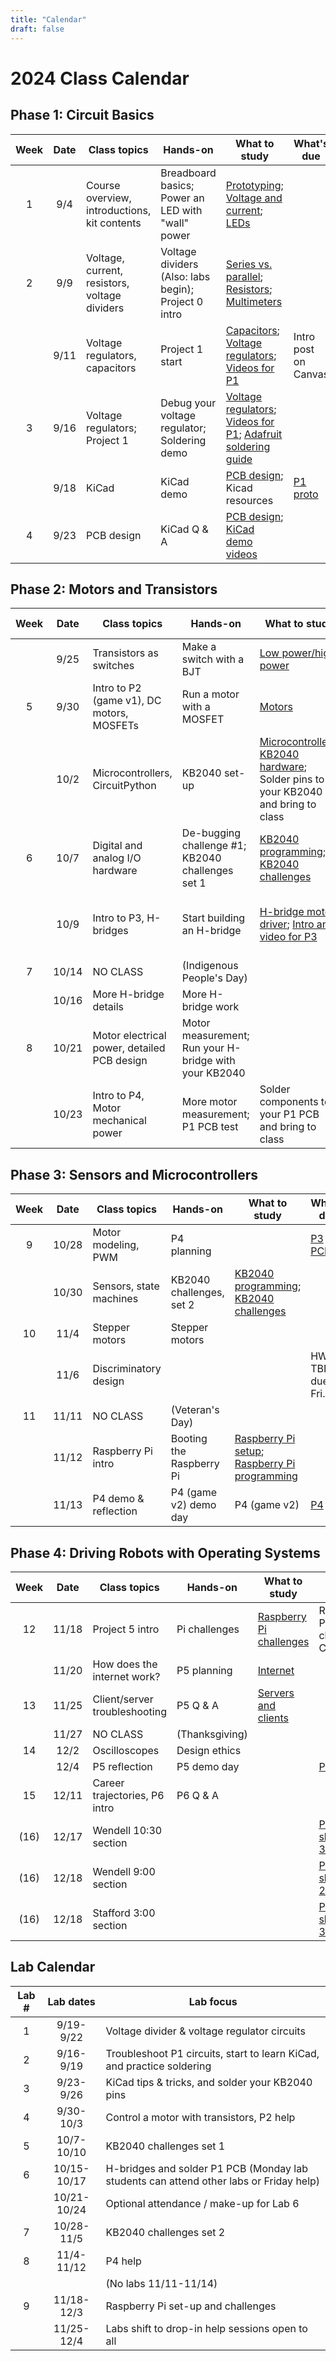 ```yaml
---
title: "Calendar"
draft: false
---
```


# 2024 Class Calendar

## Phase 1: Circuit Basics

| Week | Date  | Class topics  | Hands-on  | What to study | What's due |
|:----:|:-----:|--------------------------------------------|-------------------------------|--------------------------------------------------------------------------|---------------------------------------------------------------|
|  1   | 9/4   | Course overview, introductions, kit contents    | Breadboard basics; Power an LED with "wall" power  | [Prototyping](http://andnowforelectronics.com/notes/prototyping/); [Voltage and current](http://andnowforelectronics.com/notes/voltage-and-current/); [LEDs](http://andnowforelectronics.com/notes/leds/) |          |
|   2  | 9/9   | Voltage, current, resistors, voltage dividers    | Voltage dividers (Also: labs begin); Project 0 intro|  [Series vs. parallel](http://andnowforelectronics.com/notes/series-vs-parallel/); [Resistors](http://andnowforelectronics.com/notes/resistors/); [Multimeters](http://andnowforelectronics.com/notes/multimeter/)   |  |
|     | 9/11  | Voltage regulators, capacitors |  Project 1 start  | [Capacitors](http://andnowforelectronics.com/notes/capacitors/); [Voltage regulators](http://andnowforelectronics.com/notes/voltage-regulation/); [Videos for P1](http://andnowforelectronics.com/notes/demo-videos/#videos-for-project-1)  | Intro post on Canvas |
|  3   | 9/16  | Voltage regulators; Project 1 |  Debug your voltage regulator; Soldering demo   | [Voltage regulators](http://andnowforelectronics.com/notes/voltage-regulation/); [Videos for P1](http://andnowforelectronics.com/notes/demo-videos/#videos-for-project-1); [Adafruit soldering guide](https://learn.adafruit.com/adafruit-guide-excellent-soldering/making-a-good-solder-joint)    |  |        |
|      | 9/18  | KiCad  | KiCad demo    | [PCB design](http://andnowforelectronics.com/notes/pcb/); Kicad resources  | [P1   proto](http://andnowforelectronics.com/logistics/projects/#project-1-build-a-breadboard-power-supply) |
|   4  | 9/23  | PCB design  | KiCad Q & A    | [PCB design](http://andnowforelectronics.com/notes/pcb/); [KiCad demo videos](http://andnowforelectronics.com/notes/demo-videos/#introduction-to-kicad-with-a-simple-led-board)    |  |


## Phase 2: Motors and Transistors

| Week | Date  | Class topics  | Hands-on  | What to study | What's due  |
|:----:|:-----:|--------------------------------------------|-------------------------------|--------------------------------------------------------------------------|---------------------------------------------------------------|
|      | 9/25  | Transistors as switches      |  Make a switch with a BJT    | [Low power/high power](http://andnowforelectronics.com/notes/low-power-high-power/)|[P1 PCB due Friday](http://andnowforelectronics.com/logistics/projects/#project-1-build-a-breadboard-power-supply)|        |
|  5   | 9/30  | Intro to P2 (game v1), DC motors, MOSFETs | Run a motor with a MOSFET    | [Motors](http://andnowforelectronics.com/notes/motors/) |              |
|      | 10/2 | Microcontrollers, CircuitPython     | KB2040 set-up    | [Microcontrollers](http://andnowforelectronics.com/notes/microcontrollers/); [KB2040 hardware](http://andnowforelectronics.com/notes/feather-rp2040-hardware/); Solder pins to your KB2040 and bring to class |      |
|   6  | 10/7 | Digital and analog I/O hardware            | De-bugging challenge #1; KB2040 challenges set 1  |    [KB2040 programming](http://andnowforelectronics.com/notes/feather-programming/); [KB2040 challenges](http://andnowforelectronics.com/notes/feather-challenges/)    |   
|      | 10/9  | Intro to P3, H-bridges   | Start building an H-bridge    | [H-bridge motor driver](http://andnowforelectronics.com/notes/h-bridge/); [Intro and video for P3](http://andnowforelectronics.com/logistics/projects/#project-2-build-an-h-bridge-motor-controller) | [P2 (game v1)](http://andnowforelectronics.com/logistics/projects) due Wed. in class|
|  7    | 10/14 | NO CLASS   | (Indigenous People's Day)  |  |        |
|     | 10/16  | More H-bridge details     | More H-bridge work            |               |       |
|  8  | 10/21  | Motor electrical power, detailed PCB design  |   Motor measurement; Run your H-bridge with your KB2040   |     |[P3 proto](http://andnowforelectronics.com/logistics/projects/#project-2-build-an-h-bridge-motor-controller)|
|      | 10/23  | Intro to P4, Motor mechanical power |  More motor measurement; P1 PCB test  | Solder components to your P1 PCB and bring to class  | Soldered P1 PCB |


## Phase 3: Sensors and Microcontrollers

| Week | Date  | Class topics  | Hands-on  | What to study | What's due  |
|:----:|:-----:|--------------------------------------------|-------------------------------|--------------------------------------------------------------------------|---------------------------------------------------------------|
|  9  | 10/28  | Motor modeling, PWM  | P4 planning  |      | [P3 PCB](http://andnowforelectronics.com/logistics/projects/#project-2-build-an-h-bridge-motor-controller)   |
|      | 10/30  | Sensors, state machines   |  KB2040 challenges, set 2  | [KB2040 programming](http://andnowforelectronics.com/notes/feather-programming/); [KB2040 challenges](http://andnowforelectronics.com/notes/feather-challenges/)  |  |
|  10   | 11/4  | Stepper motors   |  Stepper motors   |    |  |
|     | 11/6  | Discriminatory design   |         |       | HW TBD due Fri.   |
|   11   | 11/11 | NO CLASS     | (Veteran's Day)  |           |        |
|     | 11/12  | Raspberry Pi intro    |  Booting the Raspberry Pi   |[Raspberry Pi setup](http://andnowforelectronics.com/notes/pi-setup/); [Raspberry Pi programming](http://andnowforelectronics.com/notes/pi-programming/)   |      |
|     | 11/13  | P4 demo & reflection |  P4 (game v2) demo day     | P4 (game v2)  | [P4](http://andnowforelectronics.com/logistics/projects)   |

## Phase 4: Driving Robots with Operating Systems

| Week | Date  | Class topics  | Hands-on  | What to study | What's due  |
|:----:|:-----:|--------------------------------------------|-------------------------------|--------------------------------------------------------------------------|---------------------------------------------------------------|
|  12    | 11/18 | Project 5 intro       | Pi challenges |  [Raspberry Pi challenges](http://andnowforelectronics.com/notes/pi-challenges/)     |    Raspberry Pi setup check on Canvas         |
|     | 11/20 | How does the internet work?               |   P5 planning              |  [Internet](http://andnowforelectronics.com/notes/internet/)     |      |
|  13  | 11/25 | Client/server troubleshooting               |   P5 Q & A              |  [Servers and clients](http://andnowforelectronics.com/notes/servers/)     |      |
|      | 11/27 | NO CLASS     | (Thanksgiving)  |           |        |
|  14  | 12/2 | Oscilloscopes  |  Design ethics     |               |    |
|     | 12/4  | P5 reflection  |   P5 demo day  |          |   [P5](http://andnowforelectronics.com/logistics/projects)       |
|  15    | 12/11  | Career trajectories, P6 intro  |  P6 Q & A   |                                           |         |
|  (16)  | 12/17 |   Wendell 10:30 section        |       |             |[P6 showcase, 3:30pm](http://andnowforelectronics.com/logistics/projects)|
|  (16)  | 12/18 |   Wendell 9:00 section        |       |             |[P6 showcase, 2:00pm](http://andnowforelectronics.com/logistics/projects)|
|  (16)  | 12/18 |   Stafford 3:00 section        |       |             |[P6 showcase, 3:30pm](http://andnowforelectronics.com/logistics/projects)|



## Lab Calendar

| Lab # | Lab dates  | Lab focus  | 
|:----:|:----------:|----------------------|
| 1 | 9/19-9/22 | Voltage divider & voltage regulator circuits |
| 2 | 9/16-9/19 | Troubleshoot P1 circuits, start to learn KiCad, and practice soldering |
| 3 | 9/23-9/26 | KiCad tips & tricks, and solder your KB2040 pins |
| 4 | 9/30-10/3 | Control a motor with transistors, P2 help |
| 5 | 10/7-10/10 | KB2040 challenges set 1 |
| 6 | 10/15-10/17 | H-bridges and solder P1 PCB (Monday lab students can attend other labs or Friday help) |
|  | 10/21-10/24 | Optional attendance / make-up for Lab 6 |
| 7 | 10/28-11/5 | KB2040 challenges set 2 |
| 8 | 11/4-11/12 | P4 help |
|  |  | (No labs 11/11-11/14) |
| 9 | 11/18-12/3 | Raspberry Pi set-up and challenges |
|  | 11/25-12/4 | Labs shift to drop-in help sessions open to all |






